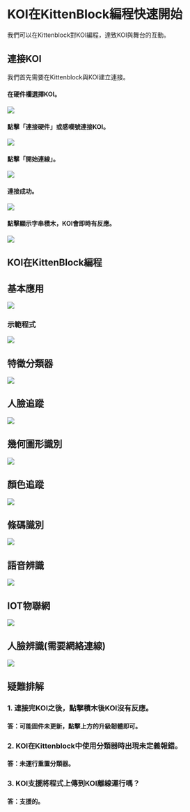 # KOI在KittenBlock編程快速開始

我們可以在Kittenblock對KOI編程，達致KOI與舞台的互動。

## 連接KOI

我們首先需要在Kittenblock與KOI建立連接。

#### 在硬件欄選擇KOI。

![](./images/connect1.png)

#### 點擊「連接硬件」或感嘆號連接KOI。

![](./images/connect2.png)

#### 點擊「開始連線」。

![](./images/connect3.png)

#### 連接成功。

![](./images/connect4.png)

#### 點擊顯示字串積木，KOI會即時有反應。

![](./images/connect5.png)

## KOI在KittenBlock編程

## 基本應用

![](./images/blocks1.png)

### 示範程式

![](./images/code1.png)

## 特徵分類器

![](./images/blocks2.png)

## 人臉追蹤

![](./images/blocks3.png)

## 幾何圖形識別

![](./images/blocks4.png)

## 顏色追蹤

![](./images/blocks5.png)

## 條碼識別

![](./images/blocks6.png)

## 語音辨識

![](./images/blocks7.png)

## IOT物聯網

![](./images/blocks8.png)

## 人臉辨識(需要網絡連線)

![](./images/blocks9.png)

## 疑難排解

### 1. 連接完KOI之後，點擊積木後KOI沒有反應。

#### 答：可能固件未更新，點擊上方的升級韌體即可。

### 2. KOI在Kittenblock中使用分類器時出現未定義報錯。

#### 答：未運行重置分類器。

### 3. KOI支援將程式上傳到KOI離線運行嗎？

#### 答：支援的。